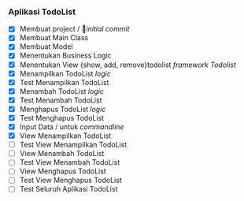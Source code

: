### Aplikasi TodoList

- [x] Membuat project / 🤟_initial commit_
- [x] Membuat Main Class 
- [x] Membuat Model
- [x] Menentukan Business Logic
- [x] Menentukan View {show, add, remove}todolist _framework Todolist_
- [x] Menampilkan TodoList _logic_
- [x] Test Menampilkan TodoList
- [x] Menambah TodoList _logic_
- [x] Test Menambah TodoList
- [x] Menghapus TodoList _logic_
- [x] Test Menghapus TodoList
- [x] Input Data / untuk _commandline_
- [x] View Menampilkan TodoList
- [ ] Test View Menampilkan TodoList
- [ ] View Menambah TodoList
- [ ] Test View Menambah TodoList
- [ ] View Menghapus TodoList
- [ ] Test View Menghapus TodoList
- [ ] Test Seluruh Aplikasi TodoList
